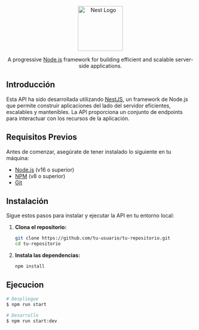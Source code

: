 <p align="center">
  <a href="http://nestjs.com/" target="blank"><img src="https://nestjs.com/img/logo-small.svg" width="120" alt="Nest Logo" /></a>
</p>

[circleci-image]: https://img.shields.io/circleci/build/github/nestjs/nest/master?token=abc123def456
[circleci-url]: https://circleci.com/gh/nestjs/nest

  <p align="center">A progressive <a href="http://nodejs.org" target="_blank">Node.js</a> framework for building efficient and scalable server-side applications.</p>
    <p align="center">

## Introducción

Esta API ha sido desarrollada utilizando [NestJS](https://nestjs.com/), un framework de Node.js que permite construir aplicaciones del lado del servidor eficientes, escalables y mantenibles. La API proporciona un conjunto de endpoints para interactuar con los recursos de la aplicación.

## Requisitos Previos

Antes de comenzar, asegúrate de tener instalado lo siguiente en tu máquina:

- [Node.js](https://nodejs.org/) (v16 o superior)
- [NPM](https://www.npmjs.com/) (v8 o superior)
- [Git](https://git-scm.com/)

## Instalación

Sigue estos pasos para instalar y ejecutar la API en tu entorno local:

1. **Clona el repositorio:**

   ```bash
   git clone https://github.com/tu-usuario/tu-repositorio.git
   cd tu-repositorio

2. **Instala las dependencias:**

    ```bash
    npm install

## Ejecucion

```bash
# Despliegue
$ npm run start

# Desarrollo
$ npm run start:dev

```
